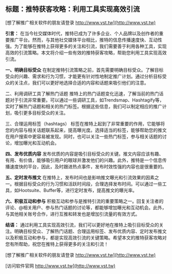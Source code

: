 ## **标题：推特获客攻略：利用工具实现高效引流**

[想了解推广相关软件的朋友请登录 http://www.vst.tw](http://www.vst.tw)

**引言：**
在当今社交媒体时代，推特已成为了许多企业、个人品牌以及创作者的重要推广平台。然而，与其他社交媒体平台相比，推特的信息传播速度快、互动性强。为了能够在推特上获得更多的关注和引流，我们需要善于利用各种工具，实现高效的引流策略。本文将介绍一些有效的推特获客攻略，帮助您利用工具实现高效引流。

**一、明确目标受众**
在制定推特引流策略之前，首先需要明确目标受众。了解目标受众的兴趣、需求和行为习惯，才能更有针对性地制定推广计划。通过分析目标受众的关注点，我们可以更好地选择合适的内容和话题来吸引他们的注意。

二、利用调研工具了解热门话题
推特上的热门话题变化迅速，了解当前的热门话题对于引流非常重要。可以通过一些调研工具，如Trendsmap、Hashtagify等，实时了解热门话题和相关的热门标签。根据这些信息，我们可以制定相应的推广计划，吸引更多目标受众的关注。

三、合理运用标签（hashtags）
标签在推特上起到了非常重要的作用，它能够将您的内容与相关话题联系起来，提高曝光度。选择适当的标签，能够帮助您的推文在用户搜索中更容易被发现。同时，也可以关注一些热门标签，参与相关话题的讨论，增加曝光和互动机会。

**四、发布优质内容**
发布优质的内容是吸引目标受众的关键。推文内容应该有趣、有用、有价值，能够吸引用户的眼球并激发他们的兴趣。此外，推特是一个信息传播速度快的平台，因此，及时跟进热点事件，发布时效性强的内容也是很重要的。

**五、定时发布推文**
在推特上，发布时间也是影响推文曝光和引流效果的因素之一。根据目标受众的行为习惯和活跃时间段，合理选择发布时间。可以通过一些工具，如Hootsuite、Buffer等，进行定时发布，提高推文的曝光率。

**六、积极互动和参与**
积极互动和参与是推特引流的重要策略之一。回复关注者的评论、@相关用户、参与热门话题的讨论等，都能够增加曝光和互动机会。此外，与其他相关账号合作，进行互推和转发也是增加引流量的有效方式。

**结语：**
通过利用工具实现高效引流，我们可以更好地在推特上吸引目标受众的关注。明确目标受众、了解热门话题、合理运用标签、发布优质内容、定时发布推文以及积极互动和参与，都是实现高效引流的关键策略。希望本文的推特获客攻略对您有所帮助，祝您在推特上获得更多的关注和引流！

[想了解推广相关软件的朋友请登录 http://www.vst.tw](http://www.vst.tw)


[访问软件官网 http://www.vst.tw](http://www.vst.tw)
